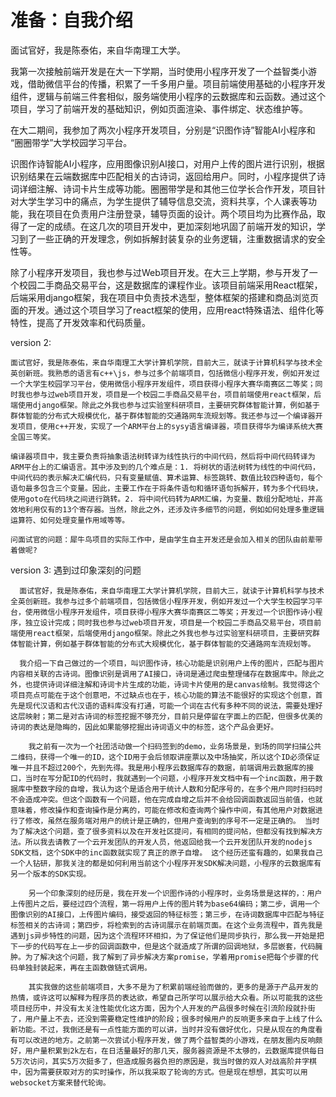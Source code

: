 # 准备：自我介绍

面试官好，我是陈泰佑，来自华南理工大学。

我第一次接触前端开发是在大一下学期，当时使用小程序开发了一个益智类小游戏，借助微信平台的传播，积累了一千多用户量。项目前端使用基础的小程序开发组件，逻辑与前端三件套相似，服务端使用小程序的云数据库和云函数。通过这个项目，学习了前端开发的基础知识，例如页面渲染、事件绑定、状态维护等。

在大二期间，我参加了两次小程序开发项目，分别是“识图作诗”智能AI小程序和 “圈圈带学”大学校园学习平台。

识图作诗智能AI小程序，应用图像识别AI接口，对用户上传的图片进行识别，根据识别结果在云端数据库中匹配相关的古诗词，返回给用户。同时，小程序提供了诗词详细注解、诗词卡片生成等功能。圈圈带学是和其他三位学长合作开发，项目针对大学生学习中的痛点，为学生提供了辅导信息交流，资料共享，个人课表等功能，我在项目在负责用户注册登录，辅导页面的设计。两个项目均为比赛作品，取得了一定的成绩。在这几次的项目开发中，更加深刻地巩固了前端开发的知识，学习到了一些正确的开发理念，例如拆解封装复杂的业务逻辑，注重数据请求的安全性等。

除了小程序开发项目，我也参与过Web项目开发。在大三上学期，参与开发了一个校园二手商品交易平台，这是数据库的课程作业。该项目前端采用React框架，后端采用django框架，我在项目中负责技术选型，整体框架的搭建和商品浏览页面的开发。通过这个项目学习了react框架的使用，应用react特殊语法、组件化等特性，提高了开发效率和代码质量。



version 2:

    面试官好，我是陈泰佑，来自华南理工大学计算机学院，目前大三，就读于计算机科学与技术全英创新班。我熟悉的语言有c++\js，参与过多个前端项目，包括微信小程序开发，例如开发过一个大学生校园学习平台，使用微信小程序开发组件，项目获得小程序大赛华南赛区二等奖；同时我也参与过web项目开发，项目是一个校园二手商品交易平台，项目前端使用react框架，后端使用django框架。除此之外我也参与过实验室科研项目，主要研究群体智能计算，例如基于群体智能的分布式大规模优化，基于群体智能的交通路网车流规划等。我还参与过一个编译器开发项目，使用c++开发，实现了一个ARM平台上的sysy语言编译器，项目获得华为编译系统大赛全国三等奖。

    编译器项目中，我主要负责将抽象语法树转译为线性执行的中间代码，然后将中间代码转译为ARM平台上的汇编语言。其中涉及到的几个难点是：1. 将树状的语法树转为线性的中间代码，中间代码的表示解决汇编代码，只有变量赋值、算术运算、标签跳转、数值比较四种语句，每个语句最多包含三个变量。因此，主要工作在于将条件语句和循环语句拆解开，转为多个代码块，使用goto在代码块之间进行跳转。2. 将中间代码转为ARM汇编，为变量、数组分配地址，并高效地利用仅有的13个寄存器。当然，除此之外，还涉及许多细节的问题，例如如何处理多重逻辑运算符、如何处理变量作用域等等。

    问面试官的问题：犀牛鸟项目的实际工作中，是由学生自主开发还是会加入相关的团队由前辈带着做呢?

version 3: 遇到过印象深刻的问题

      面试官好，我是陈泰佑，来自华南理工大学计算机学院，目前大三，就读于计算机科学与技术全英创新班。我参与过多个前端项目，包括微信小程序开发，例如开发过一个大学生校园学习平台，使用微信小程序开发组件，项目获得小程序大赛华南赛区二等奖；开发过一个识图作诗小程序，独立设计完成；同时我也参与过web项目开发，项目是一个校园二手商品交易平台，项目前端使用react框架，后端使用django框架。除此之外我也参与过实验室科研项目，主要研究群体智能计算，例如基于群体智能的分布式大规模优化，基于群体智能的交通路网车流规划等。

      我介绍一下自己做过的一个项目，叫识图作诗，核心功能是识别用户上传的图片，匹配与图片内容相关联的古诗词。图像识别是调用了AI接口，诗词是通过爬虫整理储存在数据库中。除此之外，也提供诗词详细注解和诗词卡片生成的功能，诗词卡片使用的是canvas绘制。我觉得这个项目亮点可能在于这个创意吧，不过缺点也在于，核心功能的算法不能很好的实现这个创意，首先是现代汉语和古代汉语的语料库没有打通，可能一个词在古代有多种不同的说法，需要处理好这层映射；第二是对古诗词的标签挖掘不够充分，目前只是停留在字面上的匹配，但很多优美的诗词的表达是隐晦的，因此如果能够挖掘出诗词语义中的标签，这个产品会更好。

        我之前有一次为一个社团活动做一个扫码签到的demo，业务场景是，到场的同学扫描公共二维码，获得一个唯一的ID，这个ID用于会后领取讲座票以及中场抽奖，所以这个ID必须保证唯一并且不超过200个，先到先得。我是用小程序云数据库存的数据，前端调用云数据库的接口，当时在写分配ID的代码时，我就遇到一个问题，小程序开发文档中有一个inc函数，用于数据库中整数字段的自增，我认为这个是适合用于统计人数和分配序号的，在多个用户同时扫码时不会造成冲突。但这个函数有一个问题，他在完成自增之后并不会给回调函数返回当前值，也就意味着，修改操作和查询操作是分离的，可能在修改和查询两个操作中间，有其他用户对数据进行了修改，虽然在服务端对用户的统计是正确的，但用户查询到的序号不一定是正确的。 当时为了解决这个问题，查了很多资料以及在开发社区提问，有相同的提问帖，但都没有找到解决方法。所以我去请教了一个云开发团队的开发人员，他返回给我一个云开发团队开发的nodejs SDK文档，这个SDK中的inc函数就实现了真正的原子自增。 这个经历还蛮有趣的，如果我自己一个人钻研，那我关注的都是如何利用当前这个小程序开发SDK解决问题，小程序的云数据库有另一个版本的SDK实现。

        另一个印象深刻的经历是，我在开发一个识图作诗的小程序时，业务场景是这样的，：用户上传图片之后，要经过四个流程，第一将用户上传的图片转为base64编码；第二步，调用一个图像识别的AI接口，上传图片编码，接受返回的特征标签；第三步，在诗词数据库中匹配与特征标签相关的古诗词；第四步，将检索到的古诗词展示在前端页面。在这个业务流程中，首先我是遇到js异步特性的问题，因为这个流程环环相扣，为了保证他们是同步执行，那么我一开始是把下一步的代码写在上一步的回调函数中，但是这个就造成了所谓的回调地狱，多层嵌套，代码臃肿。为了解决这个问题，我了解到了异步解决方案promise，学着用promise把每个步骤的代码单独封装起来，再在主函数做链式调用。

        其实我做的这些前端项目，大多不是为了积累前端经验而做的，更多的是源于产品开发的热情，或许这可以解释为程序员的表达欲，希望自己所学可以展示给大众看。所以可能我的这些项目经历中，并没有太关注性能优化这方面，因为个人开发的产品很多时候在引流阶段就扑街了，用户量上不去，还没到需要稳定性维护的阶段；很多时候用户的反响更多来自于上线了什么新功能。不过，我倒还是有一点性能方面的可以讲，当时并没有做好优化，只是从现在的角度看有可以改进的地方。之前第一次尝试小程序开发，做了两个益智类的小游戏，在朋友圈内反响颇好，用户量积累到2k左右，在日活量最好的那几天，服务器资源是不太够的，云数据库提供每日5万次访问，其实5万次挺多了，但造成服务器负担的原因是，我当时做的双人对战高阶井字棋中，因为需要获取对方的实时操作，所以我采取了轮询的方式。但是现在想想，其实可以用websocket方案来替代轮询。

